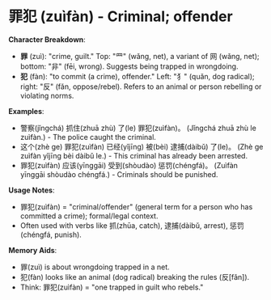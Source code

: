 # **罪犯 (zuìfàn) - Criminal; offender**

**Character Breakdown**:  
- **罪** (zuì): "crime, guilt." Top: "罒" (wǎng, net), a variant of 网 (wǎng, net); bottom: "非" (fēi, wrong). Suggests being trapped in wrongdoing.  
- **犯** (fàn): "to commit (a crime), offender." Left: "犭" (quǎn, dog radical); right: "反" (fǎn, oppose/rebel). Refers to an animal or person rebelling or violating norms.

**Examples**:  
- 警察(jǐngchá) 抓住(zhuā zhù) 了(le) 罪犯(zuìfàn)。 (Jǐngchá zhuā zhù le zuìfàn.) - The police caught the criminal.  
- 这个(zhè ge) 罪犯(zuìfàn) 已经(yǐjīng) 被(bèi) 逮捕(dàibǔ) 了(le)。 (Zhè ge zuìfàn yǐjīng bèi dàibǔ le.) - This criminal has already been arrested.  
- 罪犯(zuìfàn) 应该(yīnggāi) 受到(shòudào) 惩罚(chéngfá)。 (Zuìfàn yīnggāi shòudào chéngfá.) - Criminals should be punished.

**Usage Notes**:  
- 罪犯(zuìfàn) = "criminal/offender" (general term for a person who has committed a crime); formal/legal context.  
- Often used with verbs like 抓(zhūa, catch), 逮捕(dàibǔ, arrest), 惩罚(chéngfá, punish).

**Memory Aids**:  
- 罪(zuì) is about wrongdoing trapped in a net.  
- 犯(fàn) looks like an animal (dog radical) breaking the rules (反[fǎn]).  
- Think: 罪犯(zuìfàn) = "one trapped in guilt who rebels."